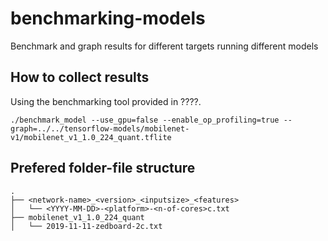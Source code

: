 # benchmarking-models
Benchmark and graph results for different targets running different models

## How to collect results

Using the benchmarking tool provided in ????.

```
./benchmark_model --use_gpu=false --enable_op_profiling=true --graph=../../tensorflow-models/mobilenet-v1/mobilenet_v1_1.0_224_quant.tflite
```

## Prefered folder-file structure

```
.
├── <network-name>_<version>_<inputsize>_<features>
│   └── <YYYY-MM-DD>-<platform>-<n-of-cores>c.txt
├── mobilenet_v1_1.0_224_quant
│   └── 2019-11-11-zedboard-2c.txt
```
